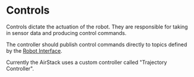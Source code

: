 # Controls

Controls dictate the actuation of the robot. They are responsible for taking in sensor data and producing control commands. 

The controller should publish control commands directly to topics defined by the [Robot Interface](../../0_interface/index.md).

Currently the AirStack uses a custom controller called "Trajectory Controller".
